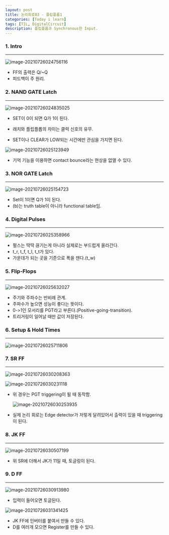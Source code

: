 ```yaml
---
layout: post
title: 논리회로03 - 플립플롭1
categories: [Today i learn]
tags: [TIL, DigitalCircuit]
description: 플립플롭과 Synchronous한 Input.
---
```


### 1. Intro

---

![image-20210726024756116](https://raw.githubusercontent.com/chunyunseo/ImageRepo/image/img/image-20210726024756116.png)

- FF의 출력은 Q/~Q
- 피드백이 주 원리.

### 2. NAND GATE Latch

---

![image-20210726024835025](https://raw.githubusercontent.com/chunyunseo/ImageRepo/image/img/image-20210726024835025.png)

- SET이 0이 되면 Q가 1이 된다.

- 래치와 플립플롭의 차이는 클럭 신호의 유무.

- SET이나 CLEAR가 LOW되는 시간에만 관심을 가지면 된다.

![image-20210726025123949](https://raw.githubusercontent.com/chunyunseo/ImageRepo/image/img/image-20210726025123949.png)

- 기억 기능을 이용하면 contact bounce라는 현상을 없앨 수 있다.

### 3. NOR GATE Latch

---

![image-20210726025154723](https://raw.githubusercontent.com/chunyunseo/ImageRepo/image/img/image-20210726025154723.png)

- Set이 1이면 Q가 1이 된다.
- (b)는 truth table이 아니라 functional table임.

### 4. Digital Pulses

---

![image-20210726025358966](https://raw.githubusercontent.com/chunyunseo/ImageRepo/image/img/image-20210726025358966.png)

- 펄스는 딱딱 끊기는게 아니라 실제로는 부드럽게 올라간다.
- t_r, t_f, t_l, t_t가 있다.
- 가운데가 되는 곳을 기준으로 폭을 잰다.(t_w)

### 5. Flip-Flops

---

![image-20210726025632027](https://raw.githubusercontent.com/chunyunseo/ImageRepo/image/img/image-20210726025632027.png)

- 주기와 주파수는 반비례 관계.
- 주파수가 높으면 성능이 좋다는 뜻이다.
- 0->1인 모서리를 PGT라고 부른다.(Positive-going-transition).
- 트리거링이 일어날 때만 값이 저장된다.

### 6. Setup & Hold Times

---

![image-20210726025711806](https://raw.githubusercontent.com/chunyunseo/ImageRepo/image/img/image-20210726025711806.png)

### 7. SR FF

---

![image-20210726030208363](https://raw.githubusercontent.com/chunyunseo/ImageRepo/image/img/image-20210726030208363.png)

![image-20210726030231118](https://raw.githubusercontent.com/chunyunseo/ImageRepo/image/img/image-20210726030231118.png)

- 위 경우는 PGT triggering이 될 때 동작함.

  ![image-20210726030253935](https://raw.githubusercontent.com/chunyunseo/ImageRepo/image/img/image-20210726030253935.png)

- 실제 논리 회로는 Edge detector가 저렇게 달려있어서 출력이 있을 때 triggering이 된다.

### 8. JK FF

---

![image-20210726030507199](https://raw.githubusercontent.com/chunyunseo/ImageRepo/image/img/image-20210726030507199.png)

- 위 SR에 더해서 JK가 11일 때, 토글링이 된다.

### 9. D FF

---

![image-20210726030913980](https://raw.githubusercontent.com/chunyunseo/ImageRepo/image/img/image-20210726030913980.png)

- 입력이 들어오면 토글된다.

![image-20210726031341425](https://raw.githubusercontent.com/chunyunseo/ImageRepo/image/img/image-20210726031341425.png)

- JK FF에 인버터를 붙여서 만들 수 있다. 
- D를 여러개 모으면 Register를 만들 수 있다.

